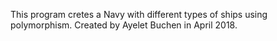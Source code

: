 This program cretes a Navy with different types of ships using polymorphism. Created by Ayelet Buchen in April 2018.
